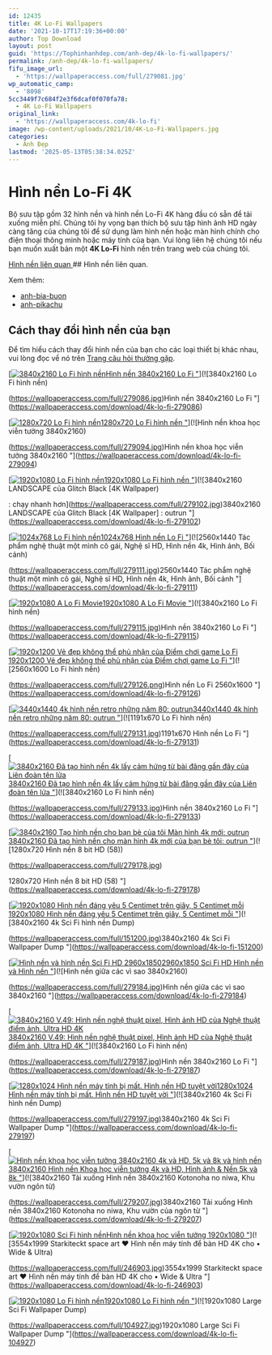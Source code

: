 ```yaml
---
id: 12435
title: 4K Lo-Fi Wallpapers
date: '2021-10-17T17:19:36+00:00'
author: Top Download
layout: post
guid: 'https://Tophinhanhdep.com/anh-dep/4k-lo-fi-wallpapers/'
permalink: /anh-dep/4k-lo-fi-wallpapers/
fifu_image_url:
  - 'https://wallpaperaccess.com/full/279081.jpg'
wp_automatic_camp:
  - '8098'
5cc3449f7c684f2e3f6dcaf0f070fa78:
  - 4K Lo-Fi Wallpapers
original_link:
  - 'https://wallpaperaccess.com/4k-lo-fi'
image: /wp-content/uploads/2021/10/4K-Lo-Fi-Wallpapers.jpg
categories:
  - Ảnh Đẹp
lastmod: '2025-05-13T05:38:34.025Z'
---
```

# Hình nền Lo-Fi 4K

Bộ sưu tập gồm 32 hình nền và hình nền Lo-Fi 4K hàng đầu có sẵn để tải xuống miễn phí. Chúng tôi hy vọng bạn thích bộ sưu tập hình ảnh HD ngày càng tăng của chúng tôi để sử dụng làm hình nền hoặc màn hình chính cho điện thoại thông minh hoặc máy tính của bạn. Vui lòng liên hệ chúng tôi nếu bạn muốn xuất bản một **4K Lo-Fi** hình nền trên trang web của chúng tôi.

[Hình nền liên quan ](#related) ## Hình nền liên quan.

   
 Xem thêm:

   
- [anh-bia-buon](https://tophinhanhdep.com/anh-bia/anh-bia-buon/)
- [anh-pikachu](https://tophinhanhdep.com/anh-anime/anh-pikachu/)

## Cách thay đổi hình nền của bạn

Để tìm hiểu cách thay đổi hình nền của bạn cho các loại thiết bị khác nhau, vui lòng đọc về nó trên [Trang câu hỏi thường gặp](https://tophinhanhdep.com/faq/).

  
[[![3840x2160 Lo Fi hình nền](https://wallpaperaccess.com/full/279081.jpg)Hình nền 3840x2160 Lo Fi "](https://wallpaperaccess.com/download/4k-lo-fi-279081)](![3840x2160 Lo Fi hình nền)

(https://wallpaperaccess.com/full/279086.jpg)Hình nền 3840x2160 Lo Fi "](https://wallpaperaccess.com/download/4k-lo-fi-279086)

[[![1280x720 Lo Fi hình nền](https://wallpaperaccess.com/full/279091.jpg)1280x720 Lo Fi hình nền "](https://wallpaperaccess.com/download/4k-lo-fi-279091)](![Hình nền khoa học viễn tưởng 3840x2160)

(https://wallpaperaccess.com/full/279094.jpg)Hình nền khoa học viễn tưởng 3840x2160 "](https://wallpaperaccess.com/download/4k-lo-fi-279094)

[[![1920x1080 Lo Fi hình nền](https://wallpaperaccess.com/full/279097.jpg)1920x1080 Lo Fi hình nền "](https://wallpaperaccess.com/download/4k-lo-fi-279097)](![3840x2160 LANDSCAPE của Glitch Black [4K Wallpaper)

 : chạy nhanh hơn](https://wallpaperaccess.com/full/279102.jpg)3840x2160 LANDSCAPE của Glitch Black \[4K Wallpaper\] : outrun "](https://wallpaperaccess.com/download/4k-lo-fi-279102)

[[![1024x768 Lo Fi hình nền](https://wallpaperaccess.com/full/279108.jpg)1024x768 Hình nền Lo Fi "](https://wallpaperaccess.com/download/4k-lo-fi-279108)](![2560x1440 Tác phẩm nghệ thuật một mình cô gái, Nghệ sĩ HD, Hình nền 4k, Hình ảnh, Bối cảnh)

(https://wallpaperaccess.com/full/279111.jpg)2560x1440 Tác phẩm nghệ thuật một mình cô gái, Nghệ sĩ HD, Hình nền 4k, Hình ảnh, Bối cảnh "](https://wallpaperaccess.com/download/4k-lo-fi-279111)

[[![1920x1080 A Lo Fi Movie](https://wallpaperaccess.com/full/279113.jpg)1920x1080 A Lo Fi Movie "](https://wallpaperaccess.com/download/4k-lo-fi-279113)](![3840x2160 Lo Fi hình nền)

(https://wallpaperaccess.com/full/279115.jpg)Hình nền 3840x2160 Lo Fi "](https://wallpaperaccess.com/download/4k-lo-fi-279115)

[[![1920x1200 Vẻ đẹp không thể phủ nhận của Điểm chơi game Lo Fi](https://wallpaperaccess.com/full/279124.jpg)1920x1200 Vẻ đẹp không thể phủ nhận của Điểm chơi game Lo Fi "](https://wallpaperaccess.com/download/4k-lo-fi-279124)](![2560x1600 Lo Fi hình nền)

(https://wallpaperaccess.com/full/279126.png)Hình nền Lo Fi 2560x1600 "](https://wallpaperaccess.com/download/4k-lo-fi-279126)

[[![3440x1440 4k hình nền retro những năm 80: outrun](https://wallpaperaccess.com/full/279129.jpg)3440x1440 4k hình nền retro những năm 80: outrun "](https://wallpaperaccess.com/download/4k-lo-fi-279129)](![1191x670 Lo Fi hình nền)

(https://wallpaperaccess.com/full/279131.jpg)1191x670 Hình nền Lo Fi "](https://wallpaperaccess.com/download/4k-lo-fi-279131)

[[![3840x2160 Đã tạo hình nền 4k lấy cảm hứng từ bài đăng gần đây của Liên đoàn tên lửa](https://wallpaperaccess.com/full/279132.jpg)3840x2160 Đã tạo hình nền 4k lấy cảm hứng từ bài đăng gần đây của Liên đoàn tên lửa "](https://wallpaperaccess.com/download/4k-lo-fi-279132)](![3840x2160 Lo Fi hình nền)

(https://wallpaperaccess.com/full/279133.jpg)Hình nền 3840x2160 Lo Fi "](https://wallpaperaccess.com/download/4k-lo-fi-279133)

[[![3840x2160 Tạo hình nền cho bạn bè của tôi Màn hình 4k mới: outrun](https://wallpaperaccess.com/full/279143.png)3840x2160 Đã tạo hình nền cho màn hình 4k mới của bạn bè tôi: outrun "](https://wallpaperaccess.com/download/4k-lo-fi-279143)](![1280x720 Hình nền 8 bit HD (58))

(https://wallpaperaccess.com/full/279178.jpg)

1280x720 Hình nền 8 bit HD (58) "](https://wallpaperaccess.com/download/4k-lo-fi-279178)

[[![1920x1080 Hình nền đáng yêu 5 Centimet trên giây, 5 Centimet mỗi](https://wallpaperaccess.com/full/279179.jpg)1920x1080 Hình nền đáng yêu 5 Centimet trên giây, 5 Centimet mỗi "](https://wallpaperaccess.com/download/4k-lo-fi-279179)](![3840x2160 4k Sci Fi hình nền Dump)

(https://wallpaperaccess.com/full/151200.jpg)3840x2160 4k Sci Fi Wallpaper Dump "](https://wallpaperaccess.com/download/4k-lo-fi-151200)

[[![Hình nền và hình nền Sci Fi HD 2960x1850](https://wallpaperaccess.com/full/39627.jpg)2960x1850 Sci Fi HD Hình nền và Hình nền "](https://wallpaperaccess.com/download/4k-lo-fi-39627)](![Hình nền giữa các vì sao 3840x2160)

(https://wallpaperaccess.com/full/279184.jpg)Hình nền giữa các vì sao 3840x2160 "](https://wallpaperaccess.com/download/4k-lo-fi-279184)

[[![3840x2160 V.49: Hình nền nghệ thuật pixel, Hình ảnh HD của Nghệ thuật điểm ảnh, Ultra HD 4K](https://wallpaperaccess.com/full/153699.png)3840x2160 V.49: Hình nền nghệ thuật pixel, Hình ảnh HD của Nghệ thuật điểm ảnh, Ultra HD 4K "](https://wallpaperaccess.com/download/4k-lo-fi-153699)](![3840x2160 Lo Fi hình nền)

(https://wallpaperaccess.com/full/279187.jpg)Hình nền 3840x2160 Lo Fi "](https://wallpaperaccess.com/download/4k-lo-fi-279187)

[[![1280x1024 Hình nền máy tính bị mất.  Hình nền HD tuyệt vời](https://wallpaperaccess.com/full/279191.jpg)1280x1024 Hình nền máy tính bị mất. Hình nền HD tuyệt vời "](https://wallpaperaccess.com/download/4k-lo-fi-279191)](![3840x2160 4k Sci Fi hình nền Dump)

(https://wallpaperaccess.com/full/279197.jpg)3840x2160 4k Sci Fi Wallpaper Dump "](https://wallpaperaccess.com/download/4k-lo-fi-279197)

[[![Hình nền khoa học viễn tưởng 3840x2160 4k và HD, 5k và 8k và hình nền](https://wallpaperaccess.com/full/279200.jpg)3840x2160 Hình nền Khoa học viễn tưởng 4k và HD, Hình ảnh &amp; Nền 5k và 8k "](https://wallpaperaccess.com/download/4k-lo-fi-279200)](![3840x2160 Tải xuống Hình nền 3840x2160 Kotonoha no niwa, Khu vườn ngôn từ)

(https://wallpaperaccess.com/full/279207.jpg)3840x2160 Tải xuống Hình nền 3840x2160 Kotonoha no niwa, Khu vườn của ngôn từ "](https://wallpaperaccess.com/download/4k-lo-fi-279207)

[[![1920x1080 Sci Fi hình nền](https://wallpaperaccess.com/full/279208.jpg)Hình nền khoa học viễn tưởng 1920x1080 "](https://wallpaperaccess.com/download/4k-lo-fi-279208)](![3554x1999 Starkiteckt space art ❤ Hình nền máy tính để bàn HD 4K cho • Wide & Ultra)

(https://wallpaperaccess.com/full/246903.jpg)3554x1999 Starkiteckt space art ❤ Hình nền máy tính để bàn HD 4K cho • Wide &amp; Ultra "](https://wallpaperaccess.com/download/4k-lo-fi-246903)

[[![1920x1080 Lo Fi hình nền](https://wallpaperaccess.com/full/279211.jpg)1920x1080 Lo Fi hình nền "](https://wallpaperaccess.com/download/4k-lo-fi-279211)](![1920x1080 Large Sci Fi Wallpaper Dump)

(https://wallpaperaccess.com/full/104927.jpg)1920x1080 Large Sci Fi Wallpaper Dump "](https://wallpaperaccess.com/download/4k-lo-fi-104927)
